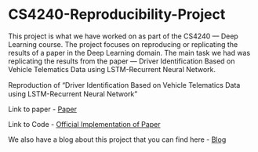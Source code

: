 # CS4240-Reproducibility-Project

This project is what we have worked on as part of the CS4240 — Deep Learning course. The project focuses on reproducing or replicating the results of a paper in the Deep Learning domain.
The main task we had was replicating the results from the paper — Driver Identification Based on Vehicle Telematics Data using LSTM-Recurrent Neural Network.

Reproduction of “Driver Identiﬁcation Based on Vehicle Telematics Data using LSTM-Recurrent Neural Network”

Link to paper - [Paper](https://ieeexplore-ieee-org.tudelft.idm.oclc.org/stamp/stamp.jsp?tp=&arnumber=8995202&tag=1)

Link to Code - [Official Implementation of Paper](https://github.com/Abeni18/Deep-LSTM-for-Driver-Identification-)

We also have a blog about this project that you can find here - [Blog](https://medium.com/@iva.surana/reproducibility-project-cs4240-driver-identification-based-on-vehicle-telematics-data-using-7611894d3236)
